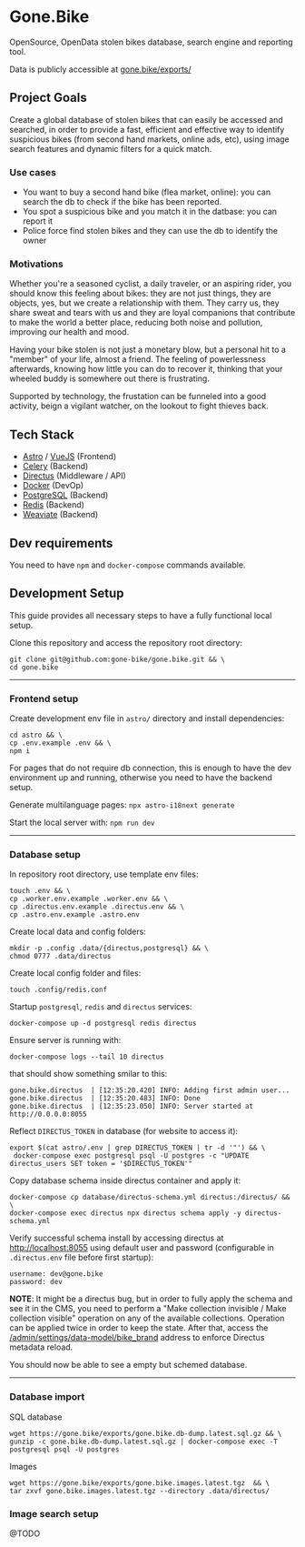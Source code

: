 # Gone.Bike
OpenSource, OpenData stolen bikes database, search engine and reporting tool.

Data is publicly accessible at [gone.bike/exports/](https://gone.bike/exports/)

## Project Goals
Create a global database of stolen bikes that can easily be accessed and searched,
in order to provide a fast, efficient and effective way to identify suspicious bikes
(from second hand markets, online ads, etc), using image search features and dynamic filters for a quick match.

### Use cases
- You want to buy a second hand bike (flea market, online): you can search the db to check if the bike has been reported.
- You spot a suspicious bike and you match it in the datbase: you can report it
- Police force find stolen bikes and they can use the db to identify the owner

### Motivations
Whether you're a seasoned cyclist, a daily traveler, or an aspiring rider, you should know this feeling about bikes: they are not just things,
they are objects, yes, but we create a relationship with them. They carry us, they share sweat and tears with us and they are loyal companions that contribute to make the world a better place, reducing both noise and pollution, improving our health and mood.

Having your bike stolen is not just a monetary blow, but a personal hit to a "member" of your life, almost a friend.
The feeling of powerlessness afterwards, knowing how little you can do to recover it, thinking that your wheeled buddy is somewhere out there is frustrating.

Supported by technology, the frustation can be funneled into a good activity, beign a vigilant watcher, on the lookout to fight thieves back.



## Tech Stack
- [Astro](https://astro.build) / [VueJS](https://vuejs.org/) (Frontend)
- [Celery](https://docs.celeryq.dev/) (Backend)
- [Directus](https://directus.io) (Middleware / API)
- [Docker](https://www.docker.com/) (DevOp)
- [PostgreSQL](https://www.postgresql.org) (Backend)
- [Redis](https://redis.io) (Backend)
- [Weaviate](https://weaviate.io) (Backend)


## Dev requirements
You need to have `npm` and `docker-compose` commands available.

## Development Setup
This guide provides all necessary steps to have a fully functional local setup.

Clone this repository and access the repository root directory:

```
git clone git@github.com:gone-bike/gone.bike.git && \
cd gone.bike
```

---

### Frontend setup
Create development env file in `astro/` directory and install dependencies:

```
cd astro && \
cp .env.example .env && \
npm i
```

For pages that do not require db connection, this is enough to have the dev environment up and running, otherwise you need to have the backend setup.

Generate multilanguage pages:
```npx astro-i18next generate```

Start the local server with:
```npm run dev```

---

### Database setup

In repository root directory, use template env files:

```
touch .env && \
cp .worker.env.example .worker.env && \
cp .directus.env.example .directus.env && \
cp .astro.env.example .astro.env
```

Create local data and config folders:
```
mkdir -p .config .data/{directus,postgresql} && \
chmod 0777 .data/directus
```

Create local config folder and files:
```
touch .config/redis.conf
```

Startup `postgresql`, `redis` and `directus` services:

```
docker-compose up -d postgresql redis directus
```

Ensure server is running with:
```
docker-compose logs --tail 10 directus
```

that should show something smilar to this:
```
gone.bike.directus  | [12:35:20.420] INFO: Adding first admin user...
gone.bike.directus  | [12:35:20.483] INFO: Done
gone.bike.directus  | [12:35:23.050] INFO: Server started at http://0.0.0.0:8055
```

Reflect `DIRECTUS_TOKEN` in database (for website to access it):
```
export $(cat astro/.env | grep DIRECTUS_TOKEN | tr -d '"') && \
 docker-compose exec postgresql psql -U postgres -c "UPDATE directus_users SET token = '$DIRECTUS_TOKEN'"
```

Copy database schema inside directus container and apply it:

```
docker-compose cp database/directus-schema.yml directus:/directus/ && \
docker-compose exec directus npx directus schema apply -y directus-schema.yml
```

Verify successful schema install by accessing directus at [http://localhost:8055](http://localhost:8055) using default user and password (configurable in `.directus.env` file before first startup):

```
username: dev@gone.bike
password: dev
```


**NOTE**: It might be a directus bug, but in order to fully apply the schema and see it in the CMS, you need to perform a "Make collection invisible / Make collection visible" operation on any of the available collections. Operation can be applied twice in order to keep the state. After that, access the [/admin/settings/data-model/bike_brand](http://localhost:8055/admin/settings/data-model/bike_brand) address to enforce Directus metadata reload.

You should now be able to see a empty but schemed database.

---

### Database import

SQL database

```
wget https://gone.bike/exports/gone.bike.db-dump.latest.sql.gz && \
gunzip -c gone.bike.db-dump.latest.sql.gz | docker-compose exec -T postgresql psql -U postgres
```

Images

```
wget https://gone.bike/exports/gone.bike.images.latest.tgz  && \
tar zxvf gone.bike.images.latest.tgz --directory .data/directus/
```


### Image search setup
@TODO